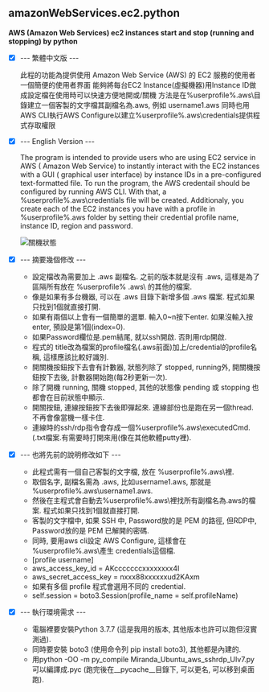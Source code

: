 ## amazonWebServices.ec2.python
**AWS (Amazon Web Services) ec2 instances start and stop (running and stopping) by python**

- [x] --- 繁體中文版 ---

    此程的功能為提供使用 Amazon Web Service (AWS) 的 EC2 服務的使用者一個簡便的使用者界面
    能夠將每台EC2 Instance(虛擬機器)用Instance ID做成設定檔在使用時可以快速方便地開或/關機
    方法是在%userprofile%\.aws\目錄建立一個客製的文字檔其副檔名為.aws, 例如 username1.aws
    同時也用AWS CLI執行AWS Configure以建立%userprofile%\.aws\credentials提供程式存取權限

- [x] --- English Version ---

    The program is intended to provide users who are using EC2 service in AWS (
    Amazon Web Service) to instantly interact with the EC2 instances with a GUI (
    graphical user interface) by instance IDs in a pre-configured text-formatted file.
    To run the program, the AWS credentail should be configured by running AWS CLI. 
    With that, a %userprofile%\.aws\credentials file will be created. Additionaly, 
    you create each of the EC2 instances you have with a profile in %userprofile%\.aws
    folder by setting their credential profile name, instance ID, region and password.

    ![關機狀態](https://github.com/spectreConstantine/amazonWebServices.ec2.python/blob/master/2020-04-27_094454.png)

- [x] --- 摘要幾個修改 ---

    * 設定檔改為需要加上 .aws 副檔名. 之前的版本就是沒有 .aws, 這樣是為了區隔所有放在 %userprofile% \.aws\ 的其他的檔案.
    * 像是如果有多台機器, 可以在 .aws 目錄下新增多個 .aws 檔案. 程式如果只找到1個就直接打開.
    * 如果有兩個以上會有一個簡單的選單. 輸入0~n按下enter. 如果沒輸入按enter, 預設是第1個(index=0).
    * 如果Password欄位是.pem結尾, 就以ssh開啟. 否則用rdp開啟.
    * 程式的 title改為檔案的profile檔名(.aws前面)加上/credential的profile名稱, 這樣應該比較好識別.
    * 開關機按鈕按下去會有計數器, 狀態列除了 stopped, running外, 開關機按鈕按下去後, 計數器開始跑(每2秒更新一次).
    * 除了開機 running, 關機 stopped, 其他的狀態像 pending 或 stopping 也都會在目前狀態中顯示.
    * 開關按鈕, 連線按鈕按下去後即彈起來. 連線部份也是跑在另一個thread. 不再會像當機一樣卡住.
    * 連線時的ssh/rdp指令會存成一個%userprofile%\.aws\executedCmd.(.txt檔案.有需要時打開來用(像在其他軟體putty裡).

- [x] --- 也將先前的說明修改如下 ---

    * 此程式需有一個自己客製的文字檔, 放在 %userprofile%\.aws\裡.
    * 取個名字, 副檔名需為 .aws, 比如username1.aws, 那就是 %userprofile%\.aws\username1.aws.
    * 然後在主程式會自動去%userprofile%\.aws\裡找所有副檔名為.aws的檔案. 程式如果只找到1個就直接打開.
    * 客製的文字檔中, 如果 SSH 中, Password放的是 PEM 的路徑, 但RDP中, Password放的是 PEM 已解開的密碼.
    * 同時, 要用aws cli設定 AWS Configure, 這樣會在 %userprofile%\.aws\產生 credentials這個檔.
    * [profile username]
    * aws_access_key_id = AKcccccccxxxxxxxx4I
    * aws_secret_access_key = nxxx88xxxxxxud2KAxm
    * 如果有多個 profile 程式會選用不同的 credential.
    * self.session = boto3.Session(profile_name = self.profileName)

- [x] --- 執行環境需求 ---

    * 電腦裡要安裝Python 3.7.7 (這是我用的版本, 其他版本也許可以跑但沒實測過).
    * 同時要安裝 boto3 (使用命令列 pip install boto3), 其他都是內建的. 
    * 用python -OO -m py_compile Miranda_Ubuntu_aws_sshrdp_UIv7.py 可以編譯成.pyc (跑完後在__pycache__目錄下, 可以更名, 可以移到桌面跑).
